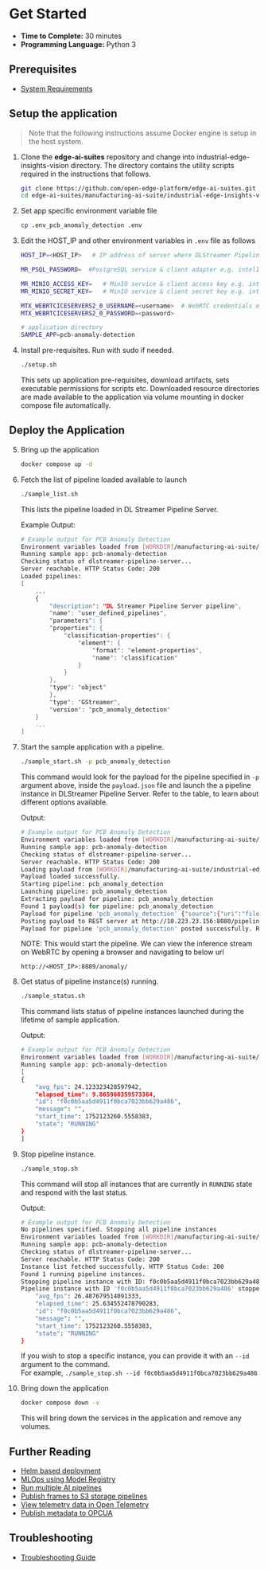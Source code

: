# Get Started

-   **Time to Complete:** 30 minutes
-   **Programming Language:**  Python 3

## Prerequisites

- [System Requirements](system-requirements.md)

## Setup the application
> Note that the following instructions assume Docker engine is setup in the host system.

1. Clone the **edge-ai-suites** repository and change into industrial-edge-insights-vision directory. The directory contains the utility scripts required in the instructions that follows.
    ```sh
    git clone https://github.com/open-edge-platform/edge-ai-suites.git -b release-1.2.0
    cd edge-ai-suites/manufacturing-ai-suite/industrial-edge-insights-vision/
    ```
2.  Set app specific environment variable file
    ```sh
    cp .env_pcb_anomaly_detection .env
    ```    

3.  Edit the HOST_IP and other environment variables in `.env` file as follows
    ```sh
    HOST_IP=<HOST_IP>   # IP address of server where DLStreamer Pipeline Server is running.

    MR_PSQL_PASSWORD=  #PostgreSQL service & client adapter e.g. intel1234

    MR_MINIO_ACCESS_KEY=   # MinIO service & client access key e.g. intel1234
    MR_MINIO_SECRET_KEY=   # MinIO service & client secret key e.g. intel1234

    MTX_WEBRTCICESERVERS2_0_USERNAME=<username>  # WebRTC credentials e.g. intel1234
    MTX_WEBRTCICESERVERS2_0_PASSWORD=<password>

    # application directory
    SAMPLE_APP=pcb-anomaly-detection
    ```
4.  Install pre-requisites. Run with sudo if needed.
    ```sh
    ./setup.sh
    ```
    This sets up application pre-requisites, download artifacts, sets executable permissions for scripts etc. Downloaded resource directories are made available to the application via volume mounting in docker compose file automatically.

## Deploy the Application

5.  Bring up the application
    ```sh
    docker compose up -d
    ```
6.  Fetch the list of pipeline loaded available to launch
    ```sh
    ./sample_list.sh
    ```
    This lists the pipeline loaded in DL Streamer Pipeline Server.
    
    Example Output:

    ```sh
    # Example output for PCB Anomaly Detection
    Environment variables loaded from [WORKDIR]/manufacturing-ai-suite/industrial-edge-insights-vision/.env
    Running sample app: pcb-anomaly-detection
    Checking status of dlstreamer-pipeline-server...
    Server reachable. HTTP Status Code: 200
    Loaded pipelines:
    [
        ...
        {
            "description": "DL Streamer Pipeline Server pipeline",
            "name": "user_defined_pipelines",
            "parameters": {
            "properties": {
                "classification-properties": {
                    "element": {
                        "format": "element-properties",
                        "name": "classification"
                    }
                }
            },
            "type": "object"
            },
            "type": "GStreamer",
            "version": "pcb_anomaly_detection"
        }
        ...
    ]
    ```
7.  Start the sample application with a pipeline.
    ```sh
    ./sample_start.sh -p pcb_anomaly_detection
    ```
    This command would look for the payload for the pipeline specified in `-p` argument above, inside the `payload.json` file and launch the a pipeline instance in DLStreamer Pipeline Server. Refer to the table, to learn about different options available. 
    
    Output:

    ```sh
    # Example output for PCB Anomaly Detection
    Environment variables loaded from [WORKDIR]/manufacturing-ai-suite/industrial-edge-insights-vision/.env
    Running sample app: pcb-anomaly-detection
    Checking status of dlstreamer-pipeline-server...
    Server reachable. HTTP Status Code: 200
    Loading payload from [WORKDIR]/manufacturing-ai-suite/industrial-edge-insights-vision/apps/pcb-anomaly-detection/payload.json
    Payload loaded successfully.
    Starting pipeline: pcb_anomaly_detection
    Launching pipeline: pcb_anomaly_detection
    Extracting payload for pipeline: pcb_anomaly_detection
    Found 1 payload(s) for pipeline: pcb_anomaly_detection
    Payload for pipeline 'pcb_anomaly_detection' {"source":{"uri":"file:///home/pipeline-server/resources/videos/anomalib_pcb_test.avi","type":"uri"},"destination":{"frame":{"type":"webrtc","peer-id":"anomaly"}},"parameters":{"classification-properties":{"model":"/home/pipeline-server/resources/models/pcb-anomaly-detection/deployment/Anomaly classification/model/model.xml","device":"CPU"}}}
    Posting payload to REST server at http://10.223.23.156:8080/pipelines/user_defined_pipelines/pcb_anomaly_detection
    Payload for pipeline 'pcb_anomaly_detection' posted successfully. Response: "f0c0b5aa5d4911f0bca7023bb629a486"
    ```
    NOTE: This would start the pipeline. We can view the inference stream on WebRTC by opening a browser and navigating to below url 
    ```
    http://<HOST_IP>:8889/anomaly/
    ```
    
8.  Get status of pipeline instance(s) running.
    ```sh
    ./sample_status.sh
    ```
    This command lists status of pipeline instances launched during the lifetime of sample application.
    
    Output:
    ```sh
    # Example output for PCB Anomaly Detection
    Environment variables loaded from [WORKDIR]/manufacturing-ai-suite/industrial-edge-insights-vision/.env
    Running sample app: pcb-anomaly-detection
    [
    {
        "avg_fps": 24.123323428597942,
        "elapsed_time": 9.865960359573364,
        "id": "f0c0b5aa5d4911f0bca7023bb629a486",
        "message": "",
        "start_time": 1752123260.5558383,
        "state": "RUNNING"
    }
    ]
    ```
9.  Stop pipeline instance.
    ```sh
    ./sample_stop.sh
    ```
    This command will stop all instances that are currently in `RUNNING` state and respond with the last status.
    
    Output:
    ```sh
    # Example output for PCB Anomaly Detection
    No pipelines specified. Stopping all pipeline instances
    Environment variables loaded from [WORKDIR]/manufacturing-ai-suite/industrial-edge-insights-vision/.env
    Running sample app: pcb-anomaly-detection
    Checking status of dlstreamer-pipeline-server...
    Server reachable. HTTP Status Code: 200
    Instance list fetched successfully. HTTP Status Code: 200
    Found 1 running pipeline instances.
    Stopping pipeline instance with ID: f0c0b5aa5d4911f0bca7023bb629a486
    Pipeline instance with ID 'f0c0b5aa5d4911f0bca7023bb629a486' stopped successfully. Response: {
        "avg_fps": 26.487679514091333,
        "elapsed_time": 25.634552478790283,
        "id": "f0c0b5aa5d4911f0bca7023bb629a486",
        "message": "",
        "start_time": 1752123260.5558383,
        "state": "RUNNING"
    }
    ```
    If you wish to stop a specific instance, you can provide it with an `--id` argument to the command.    
    For example, `./sample_stop.sh --id f0c0b5aa5d4911f0bca7023bb629a486`

10. Bring down the application
    ```sh
    docker compose down -v
    ```
    This will bring down the services in the application and remove any volumes.


## Further Reading
- [Helm based deployment](how-to-deploy-using-helm-charts.md)
- [MLOps using Model Registry](how-to-enable-mlops.md)
- [Run multiple AI pipelines](how-to-run-multiple-ai-pipelines.md)
- [Publish frames to S3 storage pipelines](how-to-run-store-frames-in-s3.md)
- [View telemetry data in Open Telemetry](how-to-view-telemetry-data.md)
- [Publish metadata to OPCUA](how-to-use-opcua-publisher.md)

## Troubleshooting
- [Troubleshooting Guide](troubleshooting-guide.md)
